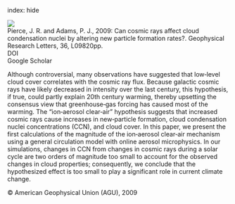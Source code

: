 index: hide

<div class="Citation">
    <div class="Citation-thumb CitationThumb-linked"  data-href="https://doi.org/10.1029/2009gl037946">
      <img src="https://static.claimspace.cloud/climate-study-static/refs/thumbs/7/Pierce_and_Adams_2009b-thumb.png" />
    </div>

  <div class="Citation-body">
    <div class="Citation-text">Pierce, J. R. and Adams, P. J., 2009: Can cosmic rays affect cloud condensation nuclei by altering new particle formation rates?. <span class="Article-journal">Geophysical Research Letters, </span><span class="Article-volume">36, </span>L09820pp.</div>
    <div class="Citation-links">
      <div class="CitationLink" data-href="https://doi.org/10.1029/2009gl037946">
        <div class="CitationLink-icon CitationLink-Doi"></div>
        <div class="CitationLink-text">DOI</div>
      </div>
      <div class="CitationLink" data-href="https://scholar.google.com/scholar?q=10.1029/2009gl037946">
        <div class="CitationLink-icon CitationLink-Scholar"></div>
        <div class="CitationLink-text">Google Scholar</div>
      </div>
    </div>
  </div>
</div>

Although controversial, many observations have suggested that low‐level cloud cover correlates with the cosmic ray flux. Because galactic cosmic rays have likely decreased in intensity over the last century, this hypothesis, if true, could partly explain 20th century warming, thereby upsetting the consensus view that greenhouse‐gas forcing has caused most of the warming. The “ion‐aerosol clear‐air” hypothesis suggests that increased cosmic rays cause increases in new‐particle formation, cloud condensation nuclei concentrations (CCN), and cloud cover. In this paper, we present the first calculations of the magnitude of the ion‐aerosol clear‐air mechanism using a general circulation model with online aerosol microphysics. In our simulations, changes in CCN from changes in cosmic rays during a solar cycle are two orders of magnitude too small to account for the observed changes in cloud properties; consequently, we conclude that the hypothesized effect is too small to play a significant role in current climate change.

<div class="Citation-copy">
&copy; American Geophysical Union (AGU), 2009
</div>